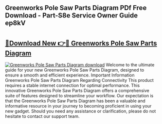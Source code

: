 ## Greenworks Pole Saw Parts Diagram PDf Free Download - Part-S8e Service Owner Guide ep8kV

# <h2><a href="http://dfllhk.blite.top/?on=Greenworks+Pole+Saw+Parts+Diagram">🔗Download New 👉🔴 Greenworks Pole Saw Parts Diagram</a></h2>

[![Greenworks Pole Saw Parts Diagram download](https://i.imgur.com/lujVjoI.png)](http://dfllhk.blite.top/?on=Greenworks+Pole+Saw+Parts+Diagram)
Welcome to the ultimate guide for your new Greenworks Pole Saw Parts Diagram, designed to ensure a smooth and efficient experience. Important Information Greenworks Pole Saw Parts Diagram Regarding Connectivity This product requires a stable internet connection for optimal performance. This innovative Greenworks Pole Saw Parts Diagram offers a comprehensive suite of features designed to streamline your workflow. Our expectation is that the Greenworks Pole Saw Parts Diagram has been a valuable and informative resource in your journey to becoming proficient in using your new gadget. Should you need any assistance or clarification, please do not hesitate to contact our support team.
